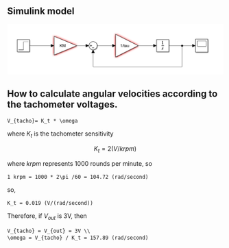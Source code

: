 ## Simulink model
![](images/lab3_simulink.png)

## How to calculate angular velocities according to the tachometer voltages.
```
V_{tacho}= K_t * \omega
```

where $K_t$ is the tachometer sensitivity
```math
K_t = 2 (V / krpm)
```

where $krpm$ represents 1000 rounds per minute, so
```
1 krpm = 1000 * 2\pi /60 = 104.72 (rad/second)
```

so, 
```
K_t = 0.019 (V/(rad/second))
```

Therefore, if $V_{out}$ is 3V, then
```
V_{tacho} = V_{out} = 3V \\
\omega = V_{tacho} / K_t = 157.89 (rad/second)